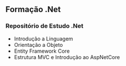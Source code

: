## Formação .Net

### Repositório de Estudo .Net

- Introdução a Linguagem
- Orientação a Objeto
- Entity Framework Core
- Estrutura MVC e Introdução ao AspNetCore